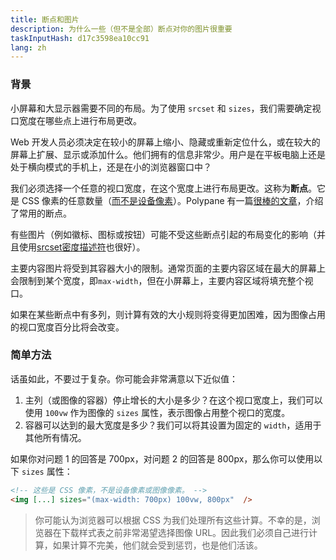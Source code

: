 ```yaml
---
title: 断点和图片
description: 为什么一些（但不是全部）断点对你的图片很重要
taskInputHash: d17c3598ea10cc91
lang: zh
---
```

### 背景

小屏幕和大显示器需要不同的布局。为了使用 `srcset` 和 `sizes`，我们需要确定视口宽度在哪些点上进行布局更改。

Web 开发人员必须决定在较小的屏幕上缩小、隐藏或重新定位什么，或在较大的屏幕上扩展、显示或添加什么。他们拥有的信息非常少。用户是在平板电脑上还是处于横向模式的手机上，还是在小的浏览器窗口中？

我们必须选择一个任意的视口宽度，在这个宽度上进行布局更改。这称为**断点**。它是 CSS 像素的任意数量（[而不是设备像素](/zh/pixels-not-pixels)）。Polypane 有一篇[很棒的文章](https://polypane.app/blog/the-breakpoints-we-tested-in-2021-and-the-ones-to-test-in-2022/#the-breakpoints-to-develop-on-in-2023)，介绍了常用的断点。

有些图片（例如徽标、图标或按钮）可能不受这些断点引起的布局变化的影响（并且使用[srcset密度描述符](/zh/density-descriptors)也很好）。

主要内容图片将受到其容器大小的限制。通常页面的主要内容区域在最大的屏幕上会限制到某个宽度，即`max-width`，但在小屏幕上，主要内容区域将填充整个视口。

如果在某些断点中有多列，则计算有效的大小规则将变得更加困难，因为图像占用的视口宽度百分比将会改变。

### 简单方法

话虽如此，不要过于复杂。你可能会非常满意以下近似值：

1. 主列（或图像的容器）停止增长的大小是多少？在这个视口宽度上，我们可以使用 `100vw` 作为图像的 `sizes` 属性，表示图像占用整个视口的宽度。
2. 容器可以达到的最大宽度是多少？我们可以将其设置为固定的 `width`，适用于其他所有情况。

如果你对问题 1 的回答是 700px，对问题 2 的回答是 800px，那么你可以使用以下 `sizes` 属性：

```html
<!-- 这些是 CSS 像素，不是设备像素或图像像素。 -->
<img [...] sizes="(max-width: 700px) 100vw, 800px"  />
```


> 你可能认为浏览器可以根据 CSS 为我们处理所有这些计算。不幸的是，浏览器在下载样式表之前非常渴望选择图像 URL。因此我们必须自己进行计算，如果计算不完美，他们就会受到惩罚，也是他们活该。

